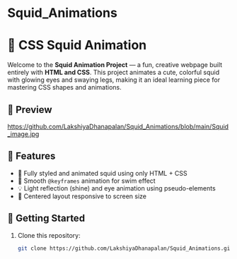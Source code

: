 # Squid_Animations
# 🐙 CSS Squid Animation

Welcome to the **Squid Animation Project** — a fun, creative webpage built entirely with **HTML and CSS**. This project animates a cute, colorful squid with glowing eyes and swaying legs, making it an ideal learning piece for mastering CSS shapes and animations.

## 📸 Preview

https://github.com/LakshiyaDhanapalan/Squid_Animations/blob/main/Squid_image.jpg

## 🌟 Features

- 🐙 Fully styled and animated squid using only HTML + CSS
- 🎨 Smooth `@keyframes` animation for swim effect
- 💡 Light reflection (shine) and eye animation using pseudo-elements
- 📱 Centered layout responsive to screen size



## 🚀 Getting Started

1. Clone this repository:
   ```bash
   git clone https://github.com/LakshiyaDhanapalan/Squid_Animations.git




